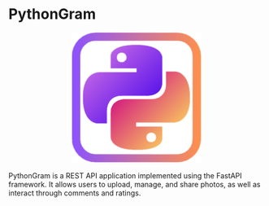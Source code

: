 # PythonGram

<p align="center">
  <img src="logo.png" alt="PythonGram" width="256" height="256">
</p>

PythonGram is a REST API application implemented using the FastAPI framework. It allows users to upload, manage, and share photos, as well as interact through comments and ratings.
